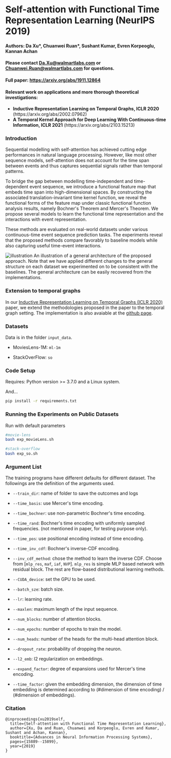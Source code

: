 # Self-attention with Functional Time Representation Learning (NeurIPS 2019)
<!--#### -->

#### Authors: Da Xu*, Chuanwei Ruan*, Sushant Kumar, Evren Korpeoglu,  Kannan Achan
#### Please contact Da.Xu@walmartlabs.com or Chuanwei.Ruan@walmartlabs.com for questions.

#### Full paper: https://arxiv.org/abs/1911.12864

#### Relevant work on applications and more thorough theoretical investigations: 
<ul>
  <li> <b>Inductive Representation Learning on Temporal Graphs, ICLR 2020</b> (https://arxiv.org/abs/2002.07962)
  <li> <b>A Temporal Kernel Approach for Deep Learning With Continuous-time Information, ICLR 2021</b> (https://arxiv.org/abs/2103.15213)
</ul>

### Introduction 
Sequential modelling with self-attention has achieved cutting edge performances in natural language processing. However, like most other sequence models, self-attention does not account for the time span between events and thus captures sequential signals rather than temporal patterns. 

To bridge the gap between modelling time-independent and time-dependent event sequence, we introduce a functional feature map that embeds time span into high-dimensional spaces. By constructing the associated translation-invariant time kernel function, we reveal the functional forms of the feature map under classic functional function analysis results, namely Bochner's Theorem and Mercer's Theorem. We propose several models to learn the functional time representation and the interactions with event representation. 

These methods are evaluated on real-world datasets under various continuous-time event sequence prediction tasks. The experiments reveal that the proposed methods compare favorably to baseline models while also capturing useful time-event interactions.

![illustration](architect.png?raw=true "workflow visualization")
An illustration of a general architecture of the proposed approach. Note that we have applied different changes to the general structure on each dataset we experimented on to be consistent with the baselines. The general architecture can be easily recovered from the implementations.

### Extension to temporal graphs
In our [Inductive Representation Learning on Temporal Graphs (ICLR 2020)](https://openreview.net/pdf?id=rJeW1yHYwH) paper, we extend the methodologies proposed in the paper to the temporal graph setting. The implementation is also avaiable at the [github page](https://github.com/StatsDLMathsRecomSys/Inductive-representation-learning-on-temporal-graphs).

### Datasets
Data is in the folder ``input_data``. 
* MoviesLens-1M: ``ml-1m``

* StackOverFlow: ``so``


### Code Setup
Requires: Python version >=  3.7.0 and a Linux system.

And...

```bash
pip install -r requirements.txt 
```

### Running the Experiments on Public Datasets

Run with default parameters
```bash
#movie-lens
bash exp_movieLens.sh

#stack-overflow
bash exp_so.sh
```

### Argument List

The training programs have different defaults for different dataset. The followings are the definition of the arguments used.

* `--train_dir`: name of folder to save the outcomes and logs

* `--time_basis`: use Mercer's time encoding.

* `--time_bochner`: use non-parametric Bochner's time encoding.

* `--time_rand`: Bochner's time encoding with uniformly sampled frequencies. (not mentioned in paper, for testing purpose only).

* `--time_pos`: use positional encoding instead of time encoding.

* `--time_inv_cdf`:  Bochner's inverse-CDF encoding.

* `--inv_cdf_method`: chose the method to learn the inverse CDF. Choose from [`mlp_res`, `maf`, `iaf`, `NVP`]. `mlp_res` is simple MLP based network with residual block. The rest are flow-based distributional learning methods.

* `--CUDA_device`: set the GPU to be used. 

* `--batch_sze`: batch size. 

* `--lr`: learning rate.

* `--maxlen`: maximum length of the input sequence.

* `--num_blocks`: number of attention blocks.

* `--num_epochs`: number of epochs to train the model.

* `--num_heads`: number of the heads for the multi-head attention block.

* `--dropout_rate`: probability of dropping the neuron.

* `--l2_emb`: l2 regularization on embeddings.

* `--expand_factor`: degree of expansions used for Mercer's time encoding.

* `--time_factor`: given the embedding dimension, the dimension of time embedding is determined according to (#dimension of time encoding) / (#dimension of embeddings).



### Citation

```
@inproceedings{xu2019self,
  title={Self-attention with Functional Time Representation Learning},
  author={Xu, Da and Ruan, Chuanwei and Korpeoglu, Evren and Kumar, Sushant and Achan, Kannan},
  booktitle={Advances in Neural Information Processing Systems},
  pages={15889--15899},
  year={2019}
}
```
